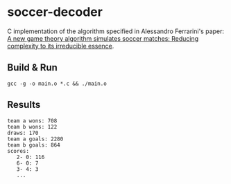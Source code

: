 # soccer-decoder

C implementation of the algorithm specified in Alessandro Ferrarini's paper: [A new game theory algorithm simulates soccer matches: Reducing complexity to its irreducible essence](http://www.iaees.org/publications/journals/selforganizology/articles/2014-1(3-4)/a-new-game-theory-algorithm-simulates-soccer-matches.pdf).

## Build & Run

```
gcc -g -o main.o *.c && ./main.o
```

## Results

```
team a wons: 708
team b wons: 122
draws: 170
team a goals: 2280
team b goals: 864
scores:
   2- 0: 116
   6- 0: 7
   3- 4: 3
   ...
```
